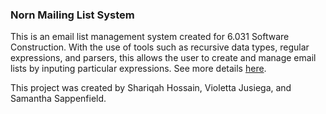 ### Norn Mailing List System

This is an email list management system created for 6.031 Software Construction. With the use of tools such as recursive data types, regular expressions, and parsers, this allows the user to create and manage email lists by inputing particular expressions. See more details [here](http://web.mit.edu/6.031/www/fa19/projects/norn/).

This project was created by Shariqah Hossain, Violetta Jusiega, and Samantha Sappenfield.

